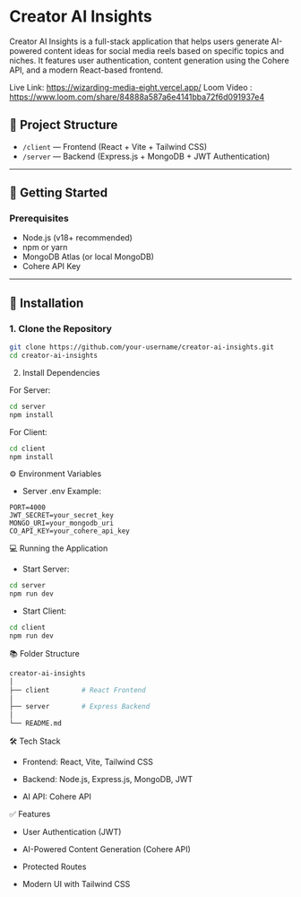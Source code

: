 # Creator AI Insights

Creator AI Insights is a full-stack application that helps users generate AI-powered content ideas for social media reels based on specific topics and niches. It features user authentication, content generation using the Cohere API, and a modern React-based frontend.

Live Link: https://wizarding-media-eight.vercel.app/
Loom Video : https://www.loom.com/share/84888a587a6e4141bba72f6d091937e4

## 📂 Project Structure
- `/client` — Frontend (React + Vite + Tailwind CSS)
- `/server` — Backend (Express.js + MongoDB + JWT Authentication)

---

## 🚀 Getting Started

### Prerequisites
- Node.js (v18+ recommended)
- npm or yarn
- MongoDB Atlas (or local MongoDB)
- Cohere API Key

---

## 🔧 Installation

### 1. Clone the Repository
```bash
git clone https://github.com/your-username/creator-ai-insights.git
cd creator-ai-insights
```

2. Install Dependencies

 For Server:
```bash
cd server
npm install
```

 For Client:
```bash
cd client
npm install
```

⚙️ Environment Variables

 - Server .env Example:
```env
PORT=4000
JWT_SECRET=your_secret_key
MONGO_URI=your_mongodb_uri
CO_API_KEY=your_cohere_api_key
```

💻 Running the Application

- Start Server:
```bash
cd server
npm run dev
```
- Start Client:
```bash
cd client
npm run dev
```

📚 Folder Structure

```bash
creator-ai-insights
│
├── client        # React Frontend
│
├── server        # Express Backend
│
└── README.md
```

🛠️ Tech Stack
- Frontend: React, Vite, Tailwind CSS

- Backend: Node.js, Express.js, MongoDB, JWT

- AI API: Cohere API

✅ Features

- User Authentication (JWT)

- AI-Powered Content Generation (Cohere API)

- Protected Routes

- Modern UI with Tailwind CSS




